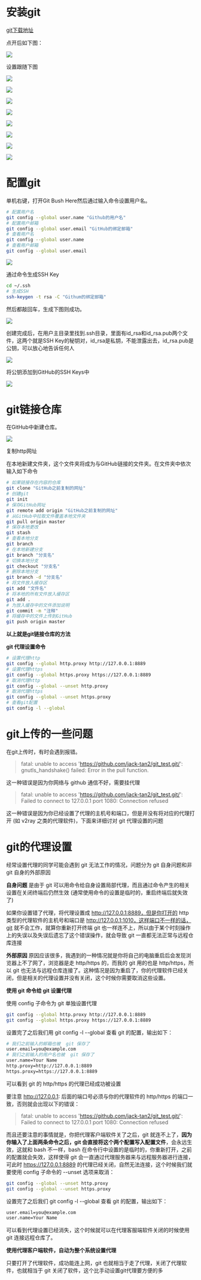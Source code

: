 # 安装git

[git下载地址](https://git-scm.com/downloads)

点开后如下图：

![](1.png)

设置跟随下图

![](2.png)

![](3.png)

![](4.png)

![](5.png)

![](6.png)

![](7.png)

![](8.png)

![](9.png)

# 配置git

单机右键，打开Git Bush Here然后通过输入命令设置用户名。

```bash
# 配置用户名
git config --global user.name "Github的用户名"      
# 配置用户邮箱
git config --global user.email "GitHub的绑定邮箱"   
# 查看用户名
git config --global user.name                      
# 查看用户邮箱
git config --global user.email                     
```

![](10.png)

通过命令生成SSH Key

```bash
cd ~/.ssh
# 生成SSH
ssh-keygen -t rsa -C "Githum的绑定邮箱"     
```

然后都敲回车，生成下图则成功。

![](11.png)

创建完成后，在用户主目录里找到.ssh目录，里面有id_rsa和id_rsa.pub两个文件，这两个就是SSH Key的秘钥对，id_rsa是私钥，不能泄露出去，id_rsa.pub是公钥，可以放心地告诉任何人

![](12.png)

将公钥添加到GitHub的SSH Keys中

![](13.png)

# git链接仓库

在GitHub中新建仓库。

![](14.png)

复制http网址

在本地新建文件夹，这个文件夹将成为与GitHub链接的文件夹。在文件夹中依次输入如下命令

```bash
# 如果链接存在内容的仓库
git clone "GitHub之前复制的网址"
# 创建git
git init
# 保存GitHub网址
git remote add origin "GitHub之前复制的网址"
# 从GitHub中拉取文件覆盖本地文件夹
git pull origin master
# 保存本地更改
git stash
# 查看本地分支
git branch
# 在本地新建分支
git branch "分支名"
# 切换本地分支
git checkout "分支名"
# 删除本地分支
git branch -d "分支名"
# 将文件放入缓存区
git add "文件名"
# 将本地的所有文件放入缓存区
git add .
# 为放入缓存中的文件添加说明
git commit -m "注释"
# 将缓存中的文件上传到GitHub
git push origin master
```

**以上就是git链接仓库的方法**

**git 代理设置命令**

```bash
# 设置代理http
git config --global http.proxy http://127.0.0.1:8889
# 设置代理https
git config --global https.proxy https://127.0.0.1:8889
# 取消代理http
git config --global --unset http.proxy
# 取消代理https
git config --global --unset https.proxy
# 查看git配置
git config -l --global
```

# git上传的一些问题

在git上传时，有时会遇到报错。

>fatal: unable to access 'https://github.com/jack-tan2/git_test.git/': gnutls_handshake() failed: Error in the pull function.

这一种错误是因为你网络与 github 通信不好，需要挂代理

>fatal: unable to access 'https://github.com/jack-tan2/git_test.git/': Failed to connect to 127.0.0.1 port 1080: Connection refused

这一种错误是因为你已经设置了代理的主机号和端口，但是并没有将对应的代理打开 (如 v2ray 之类的代理软件)，下面来详细讨对 git 代理设置的问题

# git的代理设置

经常设置代理的同学可能会遇到 git 无法工作的情况，问题分为 git 自身问题和非 git 自身的外部原因

**自身问题** 是由于 git 可以用命令给自身设置局部代理，而且通过命令产生的相关设置在关闭终端后仍然生效 (通常使用命令的设置是临时的，重启终端后就失效了)

如果你设置错了代理，将代理设置成 http://127.0.0.1:8889，但是你打开的 http 类型的代理软件的主机号和端口是 http://127.0.0.1:1010，这样端口不一样的话，git 就不会工作，就算你重新打开终端 git 也一样连不上，所以由于某个时刻操作上的失误以及失误后遗忘了这个错误操作，就会导致 git 一直都无法正常与远程仓库连接

**外部原因** 原因应该很多，我遇到的一种情况就是你将自己的电脑重启后会发现浏览器上不了网了，浏览器是走 http/https 的，而我的 git 用的也是 http/https，所以 git 也无法与远程仓库连接了。这种情况是因为重启了，你的代理软件已经关闭，但是相关的代理设置并没有关闭，这个时候你需要取消这些设置。

**使用 git 命令给 git 设置代理**

使用 config 子命令为 git 单独设置代理

```bash
git config --global http.proxy http://127.0.0.1:8889
git config --global https.proxy https://127.0.0.1:8889
```

设置完了之后我们用 git config -l --global 查看 git 的配置，输出如下：

```bash
# 我们之前输入的邮箱也被  git 保存了
user.email=you@example.com 
# 我们之前输入的用户名也被  git 保存了
user.name=Your Name	
http.proxy=http://127.0.0.1:8889
https.proxy=https://127.0.0.1:8889
```

可以看到 git 的 http/https 的代理已经成功被设置

要注意 http://127.0.0.1: 后面的端口号必须与你的代理软件的 http/https 的端口一致，否则就会出现以下的错误：

>fatal: unable to access 'https://github.com/jack-tan2/git_test.git/': Failed to connect to 127.0.0.1 port 1080: Connection refused

而且还要注意的事情就是，你把代理客户端软件关了之后，git 就连不上了，**因为你输入了上面两条命令之后，git 会直接将这个两个配置写入配置文件**，会永远生效，这就和 bash 不一样，bash 在命令行中设置的是临时的，你重新打开，之前的配置就会失效，这样使得 git 会一直通过代理服务器来与远程服务器进行连接，可此时 https://127.0.0.1:8889 的代理已经关闭，自然无法连接，这个时候我们就要使用 config 子命令的 --unset 选项来取消：

```bash
git config --global --unset http.proxy
git config --global --unset https.proxy
```

设置完了之后我们 git config -l --global 查看 git 的配置，输出如下：

```bash
user.email=you@example.com
user.name=Your Name
```

可以看到代理设置已经消失，这个时候就可以在代理客服端软件关闭的时候使用 git 连接远程仓库了。

**使用代理客户端软件，自动为整个系统设置代理**

只要打开了代理软件，成功能连上网，git 也就相当于走了代理，关闭了代理软件，也就相当于 git 关闭了软件，这个比手动设置git代理要方便的多